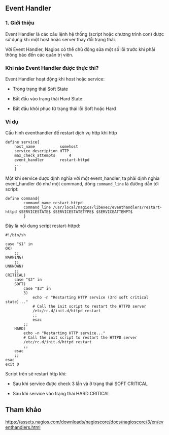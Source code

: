 ## Event Handler

### 1. Giới thiệu

Event Handler là các câu lệnh hệ thống (script hoặc chương trình con) được sử dụng khi một host hoặc server thay đổi trạng thái.

Với Event Handler, Nagios có thể chủ động sửa một số lỗi trước khi phải thông báo đến các quản trị viên.

### Khi nào Event Handler được thực thi?

Event Handler hoạt động khi host hoặc service:

- Trong trạng thái Soft State

- Bắt đầu vào trạng thái Hard State

- Bắt đầu khôi phục từ trạng thái lỗi Soft hoặc Hard

### Ví dụ 

Cấu hình eventhandler để restart dịch vụ http khi http

```
define service{
	host_name			somehost
	service_description	HTTP
	max_check_attempts		4
	event_handler		restart-httpd
	...
	}
```

Một khi service được định nghĩa với một event_handler, ta phải định nghĩa event_handler đó như một command, dòng `command_line` là đường dẫn tới script:

```
define command{
		command_name restart-httpd
		command_line /usr/local/nagios/libexec/eventhandlers/restart-httpd $SERVICESTATE$ $SERVICESTATETYPE$ $SERVICEATTEMPT$
		}
```

Đây là nội dung script restart-httpd:

```
#!/bin/sh

case "$1" in
OK)
	;;
WARNING)
	;;
UNKNOWN)
	;;
CRITICAL)
	case "$2" in
	SOFT)
		case "$3" in
		3)
			echo -n "Restarting HTTP service (3rd soft critical state)..."
			# Call the init script to restart the HTTPD server
			/etc/rc.d/init.d/httpd restart
			;;
			esac
		;;
	HARD)
		echo -n "Restarting HTTP service..."
		# Call the init script to restart the HTTPD server
		/etc/rc.d/init.d/httpd restart
		;;
	esac
	;;
esac
exit 0
```

Script trên sẽ restart http khi:

- Sau khi service được check 3 lần và ở trạng thái SOFT CRITICAL 

- Sau khi service vào trạng thái HARD CRITICAL

## Tham khảo

https://assets.nagios.com/downloads/nagioscore/docs/nagioscore/3/en/eventhandlers.html